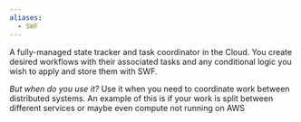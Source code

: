 ```yaml
---
aliases:
  - SWF
---
```

A fully-managed state tracker and task coordinator in the Cloud. You create desired workflows with their associated tasks and any conditional logic you wish to apply and store them with SWF.

*But when do you use it?*
	Use it when you need to coordinate work between distributed systems.
	An example of this is if your work is split between different services or maybe even compute not running on AWS
